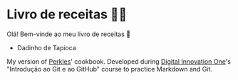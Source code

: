 # Livro de receitas :woman_cook:

Olá! Bem-vinde ao meu livro de receitas :wave:

- Dadinho de Tapioca

My version of [Perkles](https://github.com/Perkles)' cookbook. Developed during [Digital Innovation One](https://digitalinnovation.one/ "DIO")'s "Introdução ao Git e ao GitHub" course to practice Markdown and Git.
